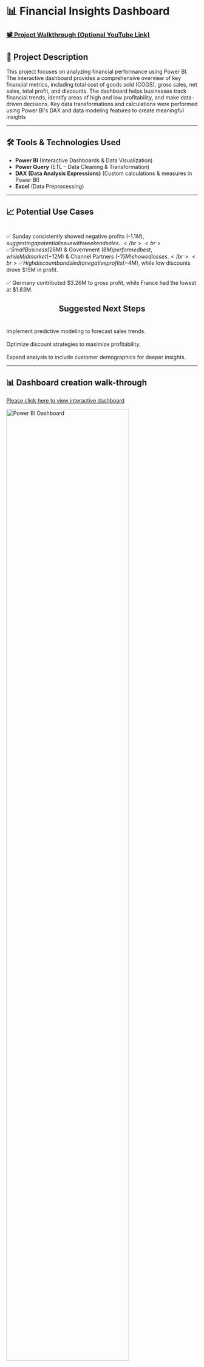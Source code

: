 <h1>📊  Financial Insights Dashboard</h1> 

### [📽️ Project Walkthrough (Optional YouTube Link)](https://your-youtube-link.com)  

<h2>📌 Project Description</h2>  

This project focuses on analyzing financial performance using Power BI. The interactive dashboard provides a comprehensive overview of key financial metrics, including total cost of goods sold (COGS), gross sales, net sales, total profit, and discounts. The dashboard helps businesses track financial trends, identify areas of high and low profitability, and make data-driven decisions.
Key data transformations and calculations were performed using Power BI's DAX and data modeling features to create meaningful insights

---

<h2>🛠️ Tools & Technologies Used</h2> 

- **Power BI** (Interactive Dashboards & Data Visualization)  
- **Power Query** (ETL – Data Cleaning & Transformation)  
- **DAX (Data Analysis Expressions)** (Custom calculations & measures in Power BI)  
- **Excel** (Data Preprocessing)  



---

<h2>📈 Potential Use Cases</h2>  

<br>✅ Sunday consistently showed negative profits (-$1.1M), suggesting a potential issue with weekend sales..</br>
<br>✅ Small Business ($26M) & Government ($8M) performed best, while Midmarket (-$12M) & Channel Partners (-$15M) showed losses.</br>
<br>✅ High discount bands led to negative profits (-$4M), while low discounts drove $15M in profit.</br>
<br>✅ Germany contributed $3.26M to gross profit, while France had the lowest at $1.83M.</br>


 <h2> <p align="center">Suggested Next Steps<br/></h2>
<br>Implement predictive modeling to forecast sales trends.<br/>
<br>Optimize discount strategies to maximize profitability.<br/>
<br>Expand analysis to include customer demographics for deeper insights.

---


<h2>📊 Dashboard creation walk-through</h2>  

[Please click here to view interactive dashboard](https://app.powerbi.com/view?r=eyJrIjoiZGM3YTgyZmItMzk5Ni00N2QxLWE3ZmUtNjI4ODMxNWVjMWEzIiwidCI6IjgwZGY3ODU4LWVlMGQtNDljOS04YTE4LWU4ODU0M2QyNzE4YiJ9)

<!-- !
<p align="center">
📌 **💻 View Interactive Report** <br/>
Scan to View the Project  
![QR Code](github_qr.png) --!>

<img src="Hr_Dashboard.pdf" height="80%" width="80%" alt="Power BI Dashboard"/> 
</p>  


Dashboard Overview: <br/>
<img src="https://i.imgur.com/E831q7p.png" height="80%" width="80%" alt="Disk Sanitization Steps"/>
<br />  
<br />





---


<h2>🚀 How to Use This Project</h2>  
1️⃣ **Download the .pbix file** from this repository.  
2️⃣ Open in **Power BI Desktop**.  
3️⃣ Interact with filters and visuals to explore insights.  

---


<!--
 ```diff
- text in red
+ text in green
! text in orange
# text in gray
@@ text in purple (and bold)@@
```
--!>

